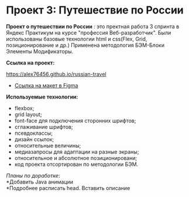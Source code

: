 # Проект 3: Путешествие по России
**Проект о путешествии по России** : это пректная работа 3 спринта в Яндекс Практикум на курсе "профессия Веб-разработчик". 
Были использованы базовые технологии html и css(Flex, Grid, позиционирование и др.) Применена методология БЭМ-Блоки Элементы Модификаторы. 




**Ссылка на проект:**

https://alex76456.github.io/russian-travel



* [Ссылка на макет в Figma](https://www.figma.com/file/OyRWEjU6wBwRe1hapzQoLx/Sprint-3%3A-Russia-%2F-desktop-%2B-mobile?node-id=28503%3A0)


**Используемые технологии:**

* flexbox;
* grid layout;
* font-face для подключения сторонних шрифтов;
* сглаживание шрифтов;
* псевдоклассы;
* дизайн ссылок;
* относительные величины;
* медиазапросы для адаптации на разные экраны;
* относительное и абсолютное позиционировани;
* код проекта отсортирован по методологии БЭМ.


*Планы по доработке*:  
*Добавить Java анимации  
*Подробнее расписать head. Вставить описание  
